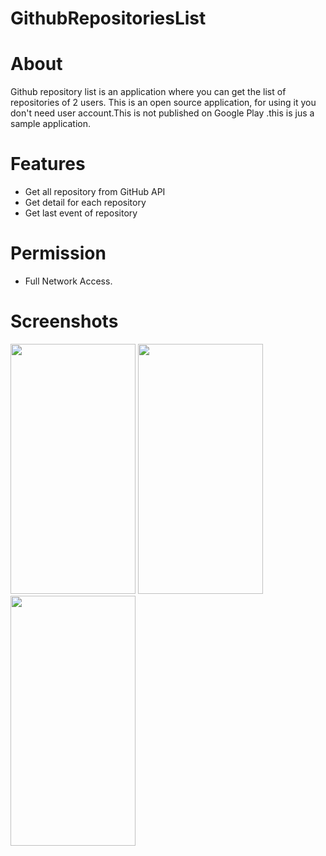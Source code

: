 # GithubRepositoriesList
# About

Github repository list is an application where you can get the list of repositories of 2 users.
This is an open source application, for using it you don't need user account.This is not published on Google Play .this is jus a sample application.
# Features
- Get all repository from GitHub API
- Get detail for each repository 
- Get last event of repository
 # Permission
- Full Network Access.


# Screenshots
<p align="left">

<image  src="https://user-images.githubusercontent.com/25881716/202856340-68eea317-4de1-4691-931d-0a2041bfd450.png"  height="400" width="200" >
<image src="https://user-images.githubusercontent.com/25881716/202856434-e396c6b3-901e-42e5-b893-3dbbfd4ae355.png" height="400" width="200" >
<image src="https://user-images.githubusercontent.com/25881716/202856437-34eddb9d-4e73-44c3-a348-9717727a1dcb.png" height="400" width="200" >
 </p>
